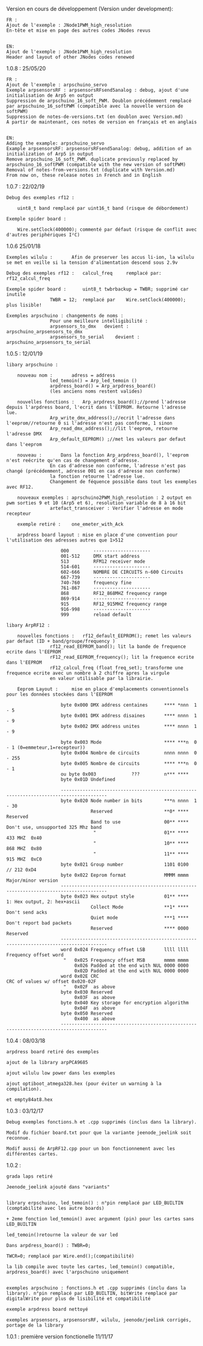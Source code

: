 ﻿Version en cours de développement (Version under development):

	FR :
	Ajout de l'exemple : JNode1PWM_high_resolution
	En-tête et mise en page des autres codes JNodes revus
	
	
	EN:
	Ajout de l'exemple : JNode1PWM_high_resolution
	Header and layout of other JNodes codes renewed


1.0.8 : 25/05/20

	FR :
	Ajout de l'exemple : arpschuino_servo
	Exemple arpsensorsRF : arpsensorsRFsend5analog : debug, ajout d'une initialisation de Arp5 en output
	Suppression de arpschuino_16_soft_PWM. Doublon précédemment remplacé par arpschuino_16_softPWM (compatible avec la nouvelle version de softPWM)	
	Suppression de notes-de-versions.txt (en doublon avec Version.md)
	A partir de maintenant, ces notes de version en français et en anglais
	
	
	EN:
	Adding the example: arpschuino_servo
	Example arpsensorsRF: arpsensorsRFsend5analog: debug, addition of an initialization of Arp5 in output
	Remove arpschuino_16_soft_PWM. duplicate previously replaced by arpschuino_16_softPWM (compatible with the new version of softPWM)
	Removal of notes-from-versions.txt (duplicate with Version.md)
	From now on, these release notes in French and in English
	

1.0.7 : 22/02/19

    Debug des exemples rf12 : 

        uint8_t band remplacé par uint16_t band (risque de débordement)

    Exemple spider board :

        Wire.setClock(400000); commenté par défaut (risque de conflit avec d'autres periphériques I²C)


1.0.6 25/01/18

	Exemples wilulu :		Afin de preserver les accus li-ion, la wilulu se met en veille si la tension d'alimentation descend sous 2.9v

	Debug des exemples rf12 :	calcul_freq 	remplacé par:	 rf12_calcul_freq

	Exemple spider board :		uint8_t twbrbackup = TWBR; supprimé car inutile
					TWBR = 12;  remplacé par	Wire.setClock(400000);   plus lisible!

	Exemples arpschuino : changements de noms :		
					Pour une meilleure intelligibilité :
					arpsensors_to_dmx	devient :	arpschuino_arpsensors_to_dmx
					arpsensors_to_serial	devient :	arpschuino_arpsensors_to_serial



1.0.5 : 12/01/19 

	libary arpschuino :

		nouveau nom : 		adress = address
					led_temoin() = Arp_led_temoin ()
					arpdress_board() = Arp_arpdress_board()
					(les anciens noms restent valides)
					
		nouvelles fonctions :	Arp_arpdress_board();//prend l'adresse depuis l'arpdress board, l'ecrit dans l'EEPROM. Retourne l'adresse lue.
					Arp_write_dmx_address();//ecrit l'adresse dans l'eeprom//retourne 0 si l'adresse n'est pas conforme, 1 sinon
					Arp_read_dmx_address();//lit l'eeprom, retourne l'adresse DMX
					Arp_default_EEPROM() ;//met les valeurs par defaut dans l'eeprom
					
		nouveau :		Dans la fonction Arp_arpdress_board(), l'eeprom n'est reécrite qu'en cas de changement d'adresse.
					En cas d'adresse non conforme, l'adresse n'est pas changé (précédemment, adresse 001 en cas d'adresse non conforme)
					la fonction retourne l'adresse lue.
					Changement de féquence possible dans tout les exemples avec RF12.

		nouveaux exemples :	aprschuino2PWM_high_resolution : 2 output en pwm sorties 9 et 10 (Arp5 et 6), resolution variable de 8 à 16 bit 
					artefact_transceiver : Verifier l'adresse en mode recepteur

		exemple retiré :  	one_emeter_with_Ack

		arpdress board layout :	mise en place d'une convention pour l'utilisation des adresses autres que 1>512
					
						000         ---------------------
						001-512     DMX start address
						513         RFM12 receiver mode
						514-601     ---------------------
						602-666     NOMBRE DE CIRCUITS n-600 Circuits
						667-739     ---------------------
						740-760     frequency fine
						761-867     ---------------------
						868         RF12_868MHZ frequency range
						869-914     ---------------------
						915         RF12_915MHZ frequency range
						916-998     ---------------------
						999         reload default

	libary ArpRF12 :	
						
		nouvelles fonctions :	rf12_default_EEPROM(); remet les valeurs par defaut (ID + band/groupe/frequency	)
					rf12_read_EEPROM_band(); lit la bande de frequence ecrite dans l'EEPROM	
					rF12_read_EEPROM_frequency(); lit la frequence ecrite dans l'EEPROM
					rF12_calcul_freq (float freq_set); transforme une frequence ecrite avec un nombre à 2 chiffre apres la virgule
					en valeur utilisable par la librairie.
										
		Eeprom Layout :		mise en place d'emplacements conventionnels pour les données stockées dans l'EEPROM 

						byte 0x000 DMX address centaines      **** *nnn  1 - 5
						byte 0x001 DMX address disaines       **** nnnn  1 - 9
						byte 0x002 DMX address unites         **** nnnn  1 - 9

						byte 0x003 Mode                       **** ***n  0 - 1 (0=emmeteur,1=recepteur)) 
						byte 0x004 Nombre de circuits         nnnn nnnn  0 - 255 
						byte 0x005 Nombre de circuits         **** ***n  0 - 1 
						ou byte 0x003             ???         n*** **** 
						byte 0x01D Undefined

						---------------------------------------------------------------------------------------
						byte 0x020 Node number in bits        ***n nnnn  1 - 30
								   Reserved                   **0* ****  Reserved 
								   Band to use                00** ****  Don't use, unsupported 325 Mhz band
									"                         01** ****  433 MHZ  0x40
									"                         10** ****  868 MHZ  0x80
									"                         11** ****  915 MHZ  0xC0
						byte 0x021 Group number               1101 0100  // 212 0xD4
						byte 0x022 Eeprom format              MMMM mmmm  Major/minor version
						---------------------------------------------------------------------------------------
						byte 0x023 Hex output style           01** ****  1: Hex output, 2: hex+ascii
								   Collect Mode               **1* ****  Don't send acks
								   Quiet mode                 ***1 ****  Don't report bad packets
								   Reserved                   **** 0000  Reserved  
						---------------------------------------------------------------------------------------
						word 0x024 Frequency offset LSB       llll llll  Frequency offset word
						 "   0x025 Frequency offset MSB       mmmm mmmm
							 0x026 Padded at the end with NUL 0000 0000
							 0x02D Padded at the end with NUL 0000 0000
						word 0x02E CRC                                   CRC of values w/ offset 0x020-02F
						 "   0x02F  as above
						byte 0x030 Reserved
							 0x03F  as above
						byte 0x040 Key storage for encryption algorithm
							 0x04F  as above
						byte 0x050 Reserved
							 0x400  as above
						---------------------------------------------------------------------------------------					
						
						
1.0.4 : 08/03/18

    arpdress board retiré des exemples

    ajout de la library arpPCA9685

    ajout wilulu low power dans les exemples

    ajout optiboot_atmega328.hex (pour éviter un warning à la compilation).

    et empty84at8.hex		


1.0.3 : 03/12/17

    Debug exemples fonctions.h et .cpp supprimés (inclus dans la library).

    Modif du fichier board.txt pour que la variante jeenode_jeelink soit reconnue.

    Modif aussi de ArpRF12.cpp pour un bon fonctionnement avec les différentes cartes.


1.0.2 :

    grada laps retiré

    Jeenode_jeelink ajouté dans "variants"


    library erpschuino, led_temoin() : n°pin remplacé par LED_BUILTIN (comptabilité avec les autre boards)

    + 2eme fonction led_temoin() avec argument (pin) pour les cartes sans LED_BUILTIN

    led_temoin()retourne la valeur de var led

    Dans arpdress_board() : TWBR=0;

    TWCR=0; remplacé par Wire.end();(compatibilité)

    la lib compile avec toute les cartes, led_temoin() compatible, arpdress_board() avec l'arpschuino uniquement


    exemples arpschuino : fonctions.h et .cpp supprimés (inclu dans la library). n°pin remplacé par LED_BUILTIN, bitWrite remplacé par digitalWrite pour plus de lisibilité et compatibilité

    exemple arpdress board nettoyé

    exemples arpsensors, arpsensorsRF, wilulu, jeenode/jeelink corrigés, portage de la library

				
						

1.0.1 : première version fonctionelle 11/11/17 
	
				